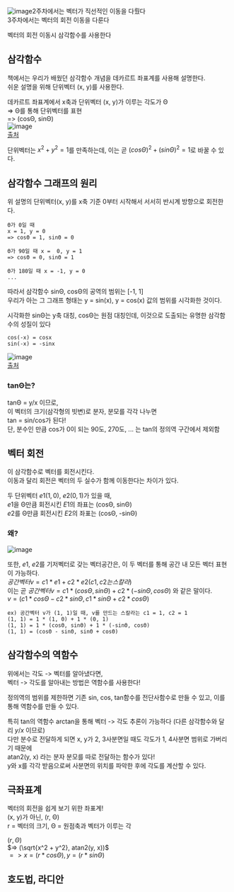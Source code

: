 ![image](https://github.com/yooonmyong/SK_Study/assets/40621689/4d26dfcb-705e-41a8-8398-9336a6d13f06)2주차에서는 벡터가 직선적인 이동을 다뤘다  
3주차에서는 벡터의 회전 이동을 다룬다  

벡터의 회전 이동시 삼각함수를 사용한다  

## 삼각함수
책에서는 우리가 배웠던 삼각함수 개념을 데카르트 좌표계를 사용해 설명한다.  
쉬운 설명을 위해 단위벡터 (x, y)를 사용한다.  

데카르트 좌표계에서 x축과 단위벡터 (x, y)가 이루는 각도가 Θ  
=> Θ를 통해 단위벡터를 표현  
=> (cosΘ, sinΘ)  
![image](https://github.com/yooonmyong/SK_Study/assets/40621689/4d4e9e3a-1da9-4592-b731-92f99ad62a19)  
[출처](https://suhak.tistory.com/161)  

단위벡터는 $x^2 + y^2 = 1$를 만족하는데, 이는 곧 $(cosΘ)^2 + (sinΘ)^2 = 1$로 바꿀 수 있다.  

## 삼각함수 그래프의 원리
위 설명의 단위벡터(x, y)를 x축 기준 0부터 시작해서 서서히 반시계 방향으로 회전한다.  
```
Θ가 0일 때
x = 1, y = 0
=> cosΘ = 1, sinΘ = 0

Θ가 90일 때 x =  0, y = 1  
=> cosΘ = 0, sinΘ = 1

Θ가 180일 때 x = -1, y = 0
...
```

따라서 삼각함수 sinΘ, cosΘ의 공역의 범위는 \[-1, 1\]  
우리가 아는 그 그래프 형태는 y = sin(x), y = cos(x) 값의 범위를 시각화한 것이다.  

시각화한 sinΘ는 y축 대칭, cosΘ는 원점 대칭인데, 이것으로 도출되는 유명한 삼각함수의 성질이 있다  
```
cos(-x) = cosx
sin(-x) = -sinx
```
![image](https://github.com/yooonmyong/SK_Study/assets/40621689/b153d339-d673-4b52-bca5-bb0fdcb36585)  
[출처](https://www.quora.com/How-do-prove-cos-X-cos-X)  

### tanΘ는?
tanΘ = y/x 이므로,  
이 벡터의 크기(삼각형의 빗변)로 분자, 분모를 각각 나누면  
tan = sin/cos가 된다!  
단, 분수인 만큼 cos가 0이 되는 90도, 270도, ... 는 tan의 정의역 구간에서 제외함  

## 벡터 회전
이 삼각함수로 벡터를 회전시킨다.  
이동과 달리 회전은 벡터의 두 실수가 함께 이동한다는 차이가 있다.  

두 단위벡터 $e1(1, 0)$, $e2(0, 1)$가 있을 때,  
$e1$을 Θ만큼 회전시킨 $E1$의 좌표는 (cosΘ, sinΘ)  
$e2$를 Θ만큼 회전시킨 $E2$의 좌표는 (cosΘ, -sinΘ)  

### 왜?
![image](https://github.com/yooonmyong/SK_Study/assets/40621689/ced7d37c-77a4-4746-8e45-dd49bdee29d1)  

또한, $e1$, $e2$를 기저벡터로 갖는 벡터공간은, 이 두 벡터를 통해 공간 내 모든 벡터 표현이 가능하다.  
$공간벡터 v = c1 * e1 + c2 * e2 (c1, c2는 스칼라)$  
이는 곧 $공간벡터 v = c1 * (cosΘ, sinΘ) + c2 * (-sinΘ, cosΘ)$ 와 같은 말이다.  
$v = (c1 * cosΘ - c2 * sinΘ, c1 * sinΘ + c2 * cosΘ)$  

```
ex) 공간벡터 v가 (1, 1)일 때, v를 만드는 스칼라는 c1 = 1, c2 = 1
(1, 1) = 1 * (1, 0) + 1 * (0, 1)
(1, 1) = 1 * (cosΘ, sinΘ) + 1 * (-sinΘ, cosΘ)
(1, 1) = (cosΘ - sinΘ, sinΘ + cosΘ)
```

## 삼각함수의 역함수
위에서는 각도 -> 벡터를 알아냈다면,  
벡터 -> 각도를 알아내는 방법은 역함수를 사용한다!  

정의역의 범위를 제한하면 기존 sin, cos, tan함수를 전단사함수로 만들 수 있고, 이를 통해 역함수를 만들 수 있다.  

특히 tan의 역함수 arctan을 통해 벡터 -> 각도 추론이 가능하다 (다른 삼각함수와 달리 $y/x$ 이므로)  
다만 분수로 전달하게 되면 x, y가 2, 3사분면일 때도 각도가 1, 4사분면 범위로 가버리기 때문에  
atan2(y, x) 라는 분자 분모를 따로 전달하는 함수가 있다!  
y와 x를 각각 받음으로써 사분면의 위치를 파악한 후에 각도를 계산할 수 있다.  

## 극좌표계
벡터의 회전을 쉽게 보기 위한 좌표계!  
(x, y)가 아닌, (r, Θ)  
r = 벡터의 크기, Θ = 원점축과 벡터가 이루는 각  

$(r, Θ)$  
$=> (\sqrt{x^2 + y^2}, atan2(y, x))$  
$=> x = (r * cosΘ), y = (r * sinΘ)$  

## 호도법, 라디안
